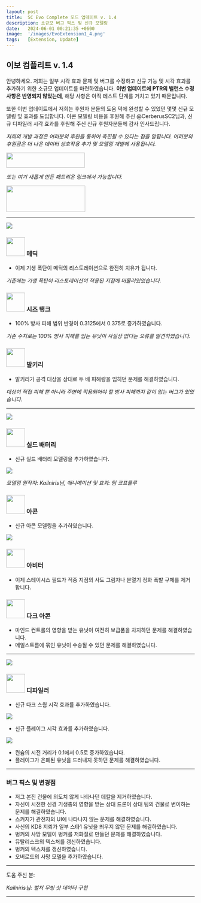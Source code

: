 ```yaml
---
layout: post
title:  SC Evo Complete 모드 업데이트 v. 1.4
description: 소규모 버그 픽스 및 신규 모델링
date:   2024-06-01 00:21:35 +0600
image:  '/images/EvoExtension1_4.png'
tags:   [Extension, Update]
---
```


## 이보 컴플리트 v. 1.4

안녕하세요. 저희는 일부 시각 효과 문제 및 버그를 수정하고 신규 기능 및 시각 효과를 추가하기 위한 소규모 업데이트를 마련하였습니다. **이번 업데이트에 PTR의 밸런스 수정사항은 반영되지 않았는데**, 해당 사항은 아직 테스트 단계를 거치고 있기 때문입니다.

또한 이번 업데이트에서 저희는 후원자 분들의 도움 덕에 완성할 수 있었던 몇몇 신규 모델링 및 효과를 도입합니다. 아콘 모델링 비용을 후원해 주신 @CerberusSC2님과, 신규 디파일러 시각 효과를 후원해 주신 신규 후원자분들께 감사 인사드립니다.

*저희의 개발 과정은 여러분의 후원을 통하여 촉진될 수 있다는 점을 알립니다. 여러분의 후원금은 더 나은 데이터 상호작용 추가 및 모델링 개발에 사용됩니다.*

<a href="https://paypal.me/KopruluKat/"><img src="{{site.baseurl}}/images/blue.png" width="210" height="40"></a> 

*또는 여기 새롭게 만든 패트리온 링크에서 가능합니다.*

<a href="https://www.patreon.com/TeamKopruluSC2"><img src="{{site.baseurl}}/images/becomeAPatronBanner.png" width="211" height="70"></a> 

***

![]({{site.baseurl}}/images/Divider_Terran.png)

### <img src="{{site.baseurl}}/images/btn-unit-terran-medic.png" width="50" height="50"> 메딕

- 이제 기생 폭탄이 메딕의 리스토레이션으로 완전히 치유가 됩니다.

*기존에는 기생 폭탄이 리스토레이션이 적용된 지점에 머물러있었습니다.*

### <img src="{{site.baseurl}}/images/btn-unit-terran-siegetank-sieged@scbw.png" width="50" height="50"> 시즈 탱크

- 100% 방사 피해 범위 반경이 0.3125에서 0.375로 증가하였습니다.

*기존 수치로는 100% 방사 피해를 입는 유닛이 사실상 없다는 오류를 발견하였습니다.*

### <img src="{{site.baseurl}}/images/btn-unit-terran-valkyrie@scbw.png" width="50" height="50"> 발키리

- 발키리가 공격 대상을 상대로 두 배 피해량을 입히던 문제를 해결하였습니다.

*대상이 직접 피해 뿐 아니라 주변에 적용되어야 할 방사 피해까지 같이 입는 버그가 있었습니다.*


***

![]({{site.baseurl}}/images/Divider_Protoss.png)

### <img src="{{site.baseurl}}/images/btn-building-protoss-shieldbattery@scbw.png" width="50" height="50"> 실드 배터리

- 신규 실드 배터리 모델링을 추가하였습니다.

![]({{site.baseurl}}/images/modelpreview-battery.png)

*모델링 원작자: Kailniris님, 애니메이션 및 효과: 팀 코프룰루*

### <img src="{{site.baseurl}}/images/btn-unit-protoss-archon@scbw.png" width="50" height="50"> 아콘

- 신규 아콘 모델링을 추가하였습니다.

![]({{site.baseurl}}/images/modelpreview-archon.png)


### <img src="{{site.baseurl}}/images/btn-unit-protoss-arbiter.png" width="50" height="50"> 아비터

- 이제 스테이시스 필드가 적중 지점의 사도 그림자나 분열기 정화 폭발 구체를 제거합니다.

### <img src="{{site.baseurl}}/images/btn-unit-protoss-darkarchon.png" width="50" height="50"> 다크 아콘

- 마인드 컨트롤의 영향을 받는 유닛이 여전히 보급품을 차지하던 문제를 해결하였습니다.
- 메일스트롬에 묶인 유닛이 수송될 수 있던 문제를 해결하였습니다.

***

![]({{site.baseurl}}/images/Divider_Zerg.png)

### <img src="{{site.baseurl}}/images/btn-unit-zerg-defiler@scbw.png" width="50" height="50"> 디파일러

- 신규 다크 스웜 시각 효과를 추가하였습니다.

![]({{site.baseurl}}/images/modelpreview-darkswarm.png)

- 신규 플레이그 시각 효과를 추가하였습니다.

![]({{site.baseurl}}/images/modelpreview-plague.png)

- 컨슘의 시전 거리가 0.1에서 0.5로 증가하였습니다.
- 플레이그가 은폐된 유닛을 드러내지 못하던 문제를 해결하였습니다.


***

### 버그 픽스 및 변경점

- 저그 본진 건물에 의도치 않게 나타나던 데칼을 제거하였습니다.
- 자신이 시전한 신경 기생충의 영향을 받는 상대 드론이 상대 팀의 건물로 변이하는 문제를 해결하였습니다.
- 스커지가 관전자의 UI에 나타나지 않는 문제를 해결하였습니다.
- 사신의 KD8 지뢰가 일부 스타1 유닛을 띄우지 않던 문제를 해결하였습니다.
- 벙커의 사망 모델이 벙커를 저화질로 만들던 문제를 해결하였습니다.
- 뮤탈리스크의 텍스처를 갱신하였습니다.
- 벙커의 텍스처를 갱신하였습니다.
- 오버로드의 사망 모델을 추가하였습니다.

***

도움 주신 분: 

_Kailniris님: 벌처 무빙 샷 데이터 구현_

***